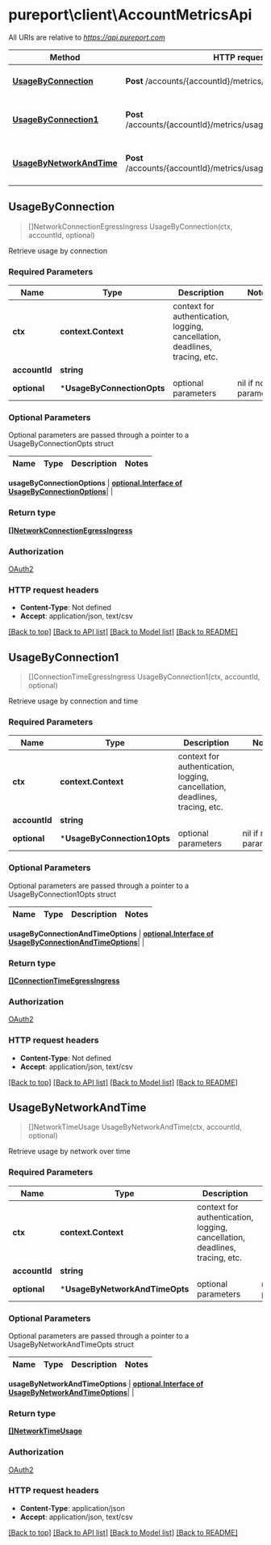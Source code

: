 # pureport\client\AccountMetricsApi

All URIs are relative to *https://api.pureport.com*

Method | HTTP request | Description
------------- | ------------- | -------------
[**UsageByConnection**](AccountMetricsApi.md#UsageByConnection) | **Post** /accounts/{accountId}/metrics/usageByConnection | Retrieve usage by connection
[**UsageByConnection1**](AccountMetricsApi.md#UsageByConnection1) | **Post** /accounts/{accountId}/metrics/usageByConnectionAndTime | Retrieve usage by connection and time
[**UsageByNetworkAndTime**](AccountMetricsApi.md#UsageByNetworkAndTime) | **Post** /accounts/{accountId}/metrics/usageByNetworkAndTime | Retrieve usage by network over time



## UsageByConnection

> []NetworkConnectionEgressIngress UsageByConnection(ctx, accountId, optional)

Retrieve usage by connection

### Required Parameters


Name | Type | Description  | Notes
------------- | ------------- | ------------- | -------------
**ctx** | **context.Context** | context for authentication, logging, cancellation, deadlines, tracing, etc.
**accountId** | **string**|  | 
 **optional** | ***UsageByConnectionOpts** | optional parameters | nil if no parameters

### Optional Parameters

Optional parameters are passed through a pointer to a UsageByConnectionOpts struct


Name | Type | Description  | Notes
------------- | ------------- | ------------- | -------------

 **usageByConnectionOptions** | [**optional.Interface of UsageByConnectionOptions**](UsageByConnectionOptions.md)|  | 

### Return type

[**[]NetworkConnectionEgressIngress**](NetworkConnectionEgressIngress.md)

### Authorization

[OAuth2](../README.md#OAuth2)

### HTTP request headers

- **Content-Type**: Not defined
- **Accept**: application/json, text/csv

[[Back to top]](#) [[Back to API list]](../README.md#documentation-for-api-endpoints)
[[Back to Model list]](../README.md#documentation-for-models)
[[Back to README]](../README.md)


## UsageByConnection1

> []ConnectionTimeEgressIngress UsageByConnection1(ctx, accountId, optional)

Retrieve usage by connection and time

### Required Parameters


Name | Type | Description  | Notes
------------- | ------------- | ------------- | -------------
**ctx** | **context.Context** | context for authentication, logging, cancellation, deadlines, tracing, etc.
**accountId** | **string**|  | 
 **optional** | ***UsageByConnection1Opts** | optional parameters | nil if no parameters

### Optional Parameters

Optional parameters are passed through a pointer to a UsageByConnection1Opts struct


Name | Type | Description  | Notes
------------- | ------------- | ------------- | -------------

 **usageByConnectionAndTimeOptions** | [**optional.Interface of UsageByConnectionAndTimeOptions**](UsageByConnectionAndTimeOptions.md)|  | 

### Return type

[**[]ConnectionTimeEgressIngress**](ConnectionTimeEgressIngress.md)

### Authorization

[OAuth2](../README.md#OAuth2)

### HTTP request headers

- **Content-Type**: Not defined
- **Accept**: application/json, text/csv

[[Back to top]](#) [[Back to API list]](../README.md#documentation-for-api-endpoints)
[[Back to Model list]](../README.md#documentation-for-models)
[[Back to README]](../README.md)


## UsageByNetworkAndTime

> []NetworkTimeUsage UsageByNetworkAndTime(ctx, accountId, optional)

Retrieve usage by network over time

### Required Parameters


Name | Type | Description  | Notes
------------- | ------------- | ------------- | -------------
**ctx** | **context.Context** | context for authentication, logging, cancellation, deadlines, tracing, etc.
**accountId** | **string**|  | 
 **optional** | ***UsageByNetworkAndTimeOpts** | optional parameters | nil if no parameters

### Optional Parameters

Optional parameters are passed through a pointer to a UsageByNetworkAndTimeOpts struct


Name | Type | Description  | Notes
------------- | ------------- | ------------- | -------------

 **usageByNetworkAndTimeOptions** | [**optional.Interface of UsageByNetworkAndTimeOptions**](UsageByNetworkAndTimeOptions.md)|  | 

### Return type

[**[]NetworkTimeUsage**](NetworkTimeUsage.md)

### Authorization

[OAuth2](../README.md#OAuth2)

### HTTP request headers

- **Content-Type**: application/json
- **Accept**: application/json, text/csv

[[Back to top]](#) [[Back to API list]](../README.md#documentation-for-api-endpoints)
[[Back to Model list]](../README.md#documentation-for-models)
[[Back to README]](../README.md)

